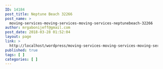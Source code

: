 ```yaml
---
ID: 14184
post_title: Neptune Beach 32266
post_name: >
  moving-services-moving-services-moving-services-neptunebeach-32266
author: mrgabonijeff@gmail.com
post_date: 2018-03-28 01:52:04
layout: page
link: >
  http://localhost/wordpress/moving-services-moving-services-moving-services-neptunebeach-32266/
published: true
tags: [ ]
categories: [ ]
---
```

